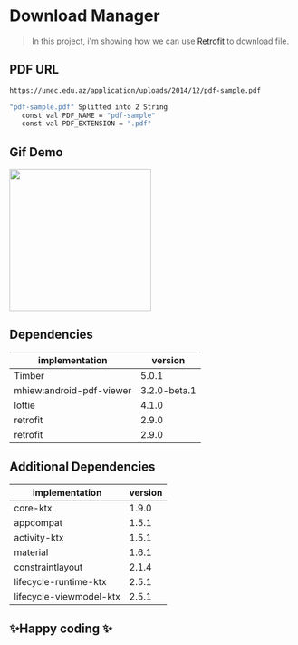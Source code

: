 # Download Manager
> In this project, i'm showing how we can use [Retrofit] to download file.


## PDF URL
```sh
https://unec.edu.az/application/uploads/2014/12/pdf-sample.pdf

"pdf-sample.pdf" Splitted into 2 String
   const val PDF_NAME = "pdf-sample"
   const val PDF_EXTENSION = ".pdf"
```

## Gif Demo
<img src="https://user-images.githubusercontent.com/13301518/189175054-43c0e8b6-e075-46f9-93ea-eb0ba7637ff6.gif" width="250"/>


## Dependencies
| implementation | version |
| ------ | ------ |
| Timber |5.0.1 |
| mhiew:android-pdf-viewer |3.2.0-beta.1|
| lottie|4.1.0|
| retrofit|2.9.0|
| retrofit|2.9.0|

## Additional Dependencies
| implementation | version |
| ------ | ------ |
| core-ktx |1.9.0|
| appcompat |1.5.1|
| activity-ktx|1.5.1|
| material|1.6.1|
| constraintlayout|2.1.4|
| lifecycle-runtime-ktx|2.5.1|
| lifecycle-viewmodel-ktx|2.5.1|

## ✨Happy coding ✨
[Retrofit]: <https://square.github.io/retrofit/>